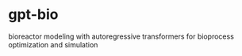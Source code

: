 # gpt-bio
bioreactor modeling with autoregressive transformers for bioprocess optimization and simulation
